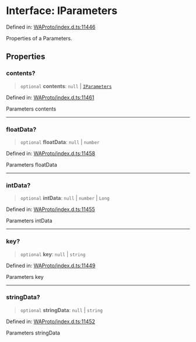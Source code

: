 # Interface: IParameters

Defined in: [WAProto/index.d.ts:11446](https://github.com/Fokusdotid/bail/blob/546bbbb35e652e95f45982a71bee62b2c682e4eb/WAProto/index.d.ts#L11446)

Properties of a Parameters.

## Properties

### contents?

> `optional` **contents**: `null` \| [`IParameters`](IParameters.md)

Defined in: [WAProto/index.d.ts:11461](https://github.com/Fokusdotid/bail/blob/546bbbb35e652e95f45982a71bee62b2c682e4eb/WAProto/index.d.ts#L11461)

Parameters contents

***

### floatData?

> `optional` **floatData**: `null` \| `number`

Defined in: [WAProto/index.d.ts:11458](https://github.com/Fokusdotid/bail/blob/546bbbb35e652e95f45982a71bee62b2c682e4eb/WAProto/index.d.ts#L11458)

Parameters floatData

***

### intData?

> `optional` **intData**: `null` \| `number` \| `Long`

Defined in: [WAProto/index.d.ts:11455](https://github.com/Fokusdotid/bail/blob/546bbbb35e652e95f45982a71bee62b2c682e4eb/WAProto/index.d.ts#L11455)

Parameters intData

***

### key?

> `optional` **key**: `null` \| `string`

Defined in: [WAProto/index.d.ts:11449](https://github.com/Fokusdotid/bail/blob/546bbbb35e652e95f45982a71bee62b2c682e4eb/WAProto/index.d.ts#L11449)

Parameters key

***

### stringData?

> `optional` **stringData**: `null` \| `string`

Defined in: [WAProto/index.d.ts:11452](https://github.com/Fokusdotid/bail/blob/546bbbb35e652e95f45982a71bee62b2c682e4eb/WAProto/index.d.ts#L11452)

Parameters stringData
